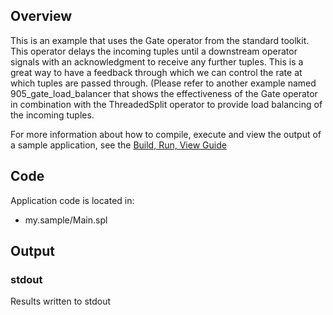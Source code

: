 ## Overview
This is an example that uses the Gate operator from the standard toolkit. This operator delays the incoming tuples until a downstream operator signals with an acknowledgment to receive any further tuples. This is a great way to have a feedback through which we can control the rate at which tuples are passed through. (Please refer to another example named 905_gate_load_balancer that shows the effectiveness of the Gate operator in combination with the ThreadedSplit operator to provide load balancing of the incoming tuples.

For more information about how to compile, execute and view the output of a sample application, see the [Build, Run, View Guide](../../BuildRunView.md)

## Code
Application code is located in:
* my.sample/Main.spl

## Output

### stdout
Results written to stdout
